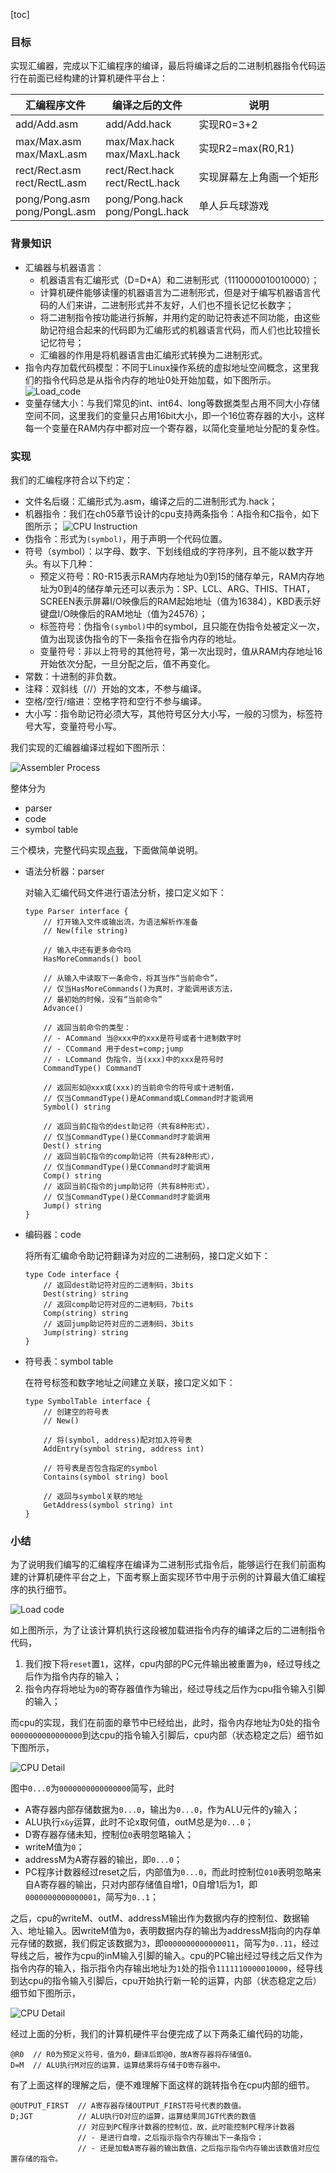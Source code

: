 

[toc]


### 目标

实现汇编器，完成以下汇编程序的编译，最后将编译之后的二进制机器指令代码运行在前面已经构建的计算机硬件平台上：

| 汇编程序文件  | 编译之后的文件 | 说明 |
| ----- | ----- | ----- |
| add/Add.asm | add/Add.hack | 实现R0=3+2 |
| max/Max.asm <br> max/MaxL.asm | max/Max.hack <br> max/MaxL.hack | 实现R2=max(R0,R1) |
| rect/Rect.asm <br> rect/RectL.asm | rect/Rect.hack <br> rect/RectL.hack | 实现屏幕左上角画一个矩形 |
| pong/Pong.asm <br> pong/PongL.asm | pong/Pong.hack <br> pong/PongL.hack | 单人乒乓球游戏 |


### 背景知识

+ 汇编器与机器语言：
	- 机器语言有汇编形式（D=D+A）和二进制形式（1110000010010000）；
	- 计算机硬件能够读懂的机器语言为二进制形式，但是对于编写机器语言代码的人们来讲，二进制形式并不友好，人们也不擅长记忆长数字；
	- 将二进制指令按功能进行拆解，并用约定的助记符表述不同功能，由这些助记符组合起来的代码即为汇编形式的机器语言代码，而人们也比较擅长记忆符号；
	- 汇编器的作用是将机器语言由汇编形式转换为二进制形式。
+ 指令内存加载代码模型：不同于Linux操作系统的虚拟地址空间概念，这里我们的指令代码总是从指令内存的地址0处开始加载，如下图所示。
	![Load_code](/img/ch06_Load_code.png)
+ 变量存储大小：与我们常见的int、int64、long等数据类型占用不同大小存储空间不同，这里我们的变量只占用16bit大小，即一个16位寄存器的大小，这样每一个变量在RAM内存中都对应一个寄存器，以简化变量地址分配的复杂性。


### 实现

我们的汇编程序符合以下约定：

+ 文件名后缀：汇编形式为.asm，编译之后的二进制形式为.hack；
+ 机器指令：我们在ch05章节设计的cpu支持两条指令：A指令和C指令，如下图所示；
	![CPU Instruction](/img/ch06_CPU_Instruction.png)
+ 伪指令：形式为`(symbol)`，用于声明一个代码位置。
+ 符号（symbol）：以字母、数字、下划线组成的字符序列，且不能以数字开头。有以下几种：
	- 预定义符号：R0-R15表示RAM内存地址为0到15的储存单元，RAM内存地址为0到4的储存单元还可以表示为：SP、LCL、ARG、THIS、THAT，SCREEN表示屏幕I/O映像后的RAM起始地址（值为16384），KBD表示好键盘I/O映像后的RAM地址（值为24576）；
	- 标签符号：伪指令`(symbol)`中的symbol，且只能在伪指令处被定义一次，值为出现该伪指令的下一条指令在指令内存的地址。
	- 变量符号：非以上符号的其他符号，第一次出现时，值从RAM内存地址16开始依次分配，一旦分配之后，值不再变化。
+ 常数：十进制的非负数。
+ 注释：双斜线（//）开始的文本，不参与编译。
+ 空格/空行/缩进：空格字符和空行不参与编译。
+ 大小写：指令助记符必须大写，其他符号区分大小写，一般的习惯为，标签符号大写，变量符号小写。


我们实现的汇编器编译过程如下图所示：

![Assembler Process](/img/ch06_Assembler_Process.png)

整体分为

+ parser
+ code
+ symbol table

三个模块，完整代码实现[点我](https://github.com/xsddz/Advanced-Golang-Programming/tree/master/tinyassembler)，下面做简单说明。

+ 语法分析器：parser

	对输入汇编代码文件进行语法分析，接口定义如下：

	```
	type Parser interface {
		// 打开输入文件或输出流，为语法解析作准备
		// New(file string)

		// 输入中还有更多命令吗
		HasMoreCommands() bool

		// 从输入中读取下一条命令，将其当作“当前命令”，
		// 仅当HasMoreCommands()为真时，才能调用该方法，
		// 最初始的时候，没有“当前命令”
		Advance()

		// 返回当前命令的类型：
		// - ACommand 当@xxx中的xxx是符号或者十进制数字时
		// - CCommand 用于dest=comp;jump
		// - LCommand 伪指令，当(xxx)中的xxx是符号时
		CommandType() CommandT

		// 返回形如@xxx或(xxx)的当前命令的符号或十进制值，
		// 仅当CommandType()是ACommand或LCommand时才能调用
		Symbol() string

		// 返回当前C指令的dest助记符（共有8种形式），
		// 仅当CommandType()是CCommand时才能调用
		Dest() string
		// 返回当前C指令的comp助记符（共有28种形式），
		// 仅当CommandType()是CCommand时才能调用
		Comp() string
		// 返回当前C指令的jump助记符（共有8种形式），
		// 仅当CommandType()是CCommand时才能调用
		Jump() string
	}
	```

+ 编码器：code

	将所有汇编命令助记符翻译为对应的二进制码，接口定义如下：

	```
	type Code interface {
		// 返回dest助记符对应的二进制码，3bits
		Dest(string) string
		// 返回comp助记符对应的二进制码，7bits
		Comp(string) string
		// 返回jump助记符对应的二进制码，3bits
		Jump(string) string
	}
	```

+ 符号表：symbol table

	在符号标签和数字地址之间建立关联，接口定义如下：

	```
	type SymbolTable interface {
		// 创建空的符号表
		// New()

		// 将(symbol, address)配对加入符号表
		AddEntry(symbol string, address int)

		// 符号表是否包含指定的symbol
		Contains(symbol string) bool

		// 返回与symbol关联的地址
		GetAddress(symbol string) int
	}
	```


### 小结

为了说明我们编写的汇编程序在编译为二进制形式指令后，能够运行在我们前面构建的计算机硬件平台之上，下面考察上面实现环节中用于示例的计算最大值汇编程序的执行细节。

![Load code](/img/ch06_Load_code.png)

如上图所示，为了让该计算机执行这段被加载进指令内存的编译之后的二进制指令代码，
1. 我们按下将`reset`置`1`，这样，cpu内部的PC元件输出被重置为`0`，经过导线之后作为指令内存的输入；
2. 指令内存将地址为`0`的寄存器值作为输出，经过导线之后作为cpu指令输入引脚的输入；

而cpu的实现，我们在前面的章节中已经给出，此时，指令内存地址为0处的指令`0000000000000000`到达cpu的指令输入引脚后，cpu内部（状态稳定之后）细节如下图所示，

![CPU Detail](/img/ch06_CPU_Detail_000.png)

图中`0...0`为`0000000000000000`简写，此时
+ A寄存器内部存储数据为`0...0`，输出为`0...0`，作为ALU元件的y输入；
+ ALU执行`x&y`运算，此时不论x取何值，outM总是为`0...0`；
+ D寄存器存储未知，控制位`0`表明忽略输入；
+ writeM值为`0`；
+ addressM为A寄存器的输出，即`0...0`；
+ PC程序计数器经过reset之后，内部值为`0...0`，而此时控制位`010`表明忽略来自A寄存器的输出，只对内部存储值自增1，0自增1后为1，即`0000000000000001`，简写为`0..1`；

之后，cpu的writeM、outM、addressM输出作为数据内存的控制位、数据输入、地址输入。因writeM值为`0`，表明数据内存的输出为addressM指向的内存单元存储的数据，我们假定该数据为`3`，即`0000000000000011`，简写为`0..11`，经过导线之后，被作为cpu的inM输入引脚的输入。cpu的PC输出经过导线之后又作为指令内存的输入，指示指令内存输出地址为`1`处的指令`1111110000010000`，经导线到达cpu的指令输入引脚后，cpu开始执行新一轮的运算，内部（状态稳定之后）细节如下图所示，

![CPU Detail](/img/ch06_CPU_Detail_001.png)

经过上面的分析，我们的计算机硬件平台便完成了以下两条汇编代码的功能，

```
@R0  // R0为预定义符号，值为0，翻译后即@0，故A寄存器将存储值0。
D=M  // ALU执行M对应的运算，运算结果将存储于D寄存器中。
```

有了上面这样的理解之后，便不难理解下面这样的跳转指令在cpu内部的细节。

```
@OUTPUT_FIRST  // A寄存器存储OUTPUT_FIRST符号代表的数值。
D;JGT          // ALU执行D对应的运算，运算结果同JGT代表的数值
               // 对应到PC程序计数器的控制位，故，此时能控制PC程序计数器
               // - 是进行自增，之后指示指令内存输出下一条指令；
               // - 还是加载A寄存器的输出数值，之后指示指令内存输出该数值对应位置存储的指令。
```


